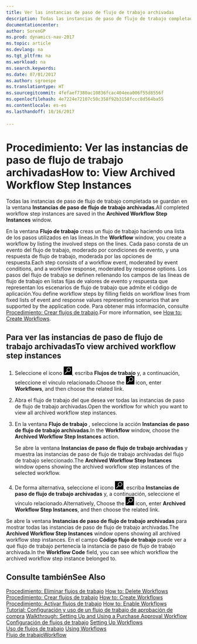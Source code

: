 ```yaml
---
title: Ver las instancias de paso de flujo de trabajo archivadas
description: Todas las instancias de paso de flujo de trabajo completada se guardan en la ventana **Instancias de paso de flujo de trabajo archivadas**.
documentationcenter: 
author: SorenGP
ms.prod: dynamics-nav-2017
ms.topic: article
ms.devlang: na
ms.tgt_pltfrm: na
ms.workload: na
ms.search.keywords: 
ms.date: 07/01/2017
ms.author: sgroespe
ms.translationtype: HT
ms.sourcegitcommit: 4fefaef7380ac10836fcac404eea006f55d8556f
ms.openlocfilehash: 4e7224e72107c50c358f92b3158fccc8d564ba55
ms.contentlocale: es-es
ms.lasthandoff: 10/16/2017

---
```

# <a name="how-to-view-archived-workflow-step-instances"></a><span data-ttu-id="f44e9-103">Procedimiento: Ver las instancias de paso de flujo de trabajo archivadas</span><span class="sxs-lookup"><span data-stu-id="f44e9-103">How to: View Archived Workflow Step Instances</span></span>
<span data-ttu-id="f44e9-104">Todas las instancias de paso de flujo de trabajo completada se guardan en la ventana **Instancias de paso de flujo de trabajo archivadas**.</span><span class="sxs-lookup"><span data-stu-id="f44e9-104">All completed workflow step instances are saved in the **Archived Workflow Step Instances** window.</span></span>  

 <span data-ttu-id="f44e9-105">En la ventana **Flujo de trabajo** creas un flujo de trabajo haciendo una lista de los pasos utilizados en las líneas.</span><span class="sxs-lookup"><span data-stu-id="f44e9-105">In the **Workflow** window, you create a workflow by listing the involved steps on the lines.</span></span> <span data-ttu-id="f44e9-106">Cada paso consta de un evento del flujo de trabajo, moderado por condiciones de evento, y una respuesta de flujo de trabajo, moderada por las opciones de respuesta.</span><span class="sxs-lookup"><span data-stu-id="f44e9-106">Each step consists of a workflow event, moderated by event conditions, and a workflow response, moderated by response options.</span></span> <span data-ttu-id="f44e9-107">Los pasos del flujo de trabajo se definen rellenando los campos de las líneas de flujo de trabajo en listas fijas de valores de evento y respuesta que representan los escenarios de flujo de trabajo que admite el código de aplicación.</span><span class="sxs-lookup"><span data-stu-id="f44e9-107">You define workflow steps by filling fields on workflow lines from fixed lists of event and response values representing scenarios that are supported by the application code.</span></span> <span data-ttu-id="f44e9-108">Para obtener más información, consulte [Procedimiento: Crear flujos de trabajo](across-how-to-create-workflows.md).</span><span class="sxs-lookup"><span data-stu-id="f44e9-108">For more information, see [How to: Create Workflows](across-how-to-create-workflows.md).</span></span>  

## <a name="to-view-archived-workflow-step-instances"></a><span data-ttu-id="f44e9-109">Para ver las instancias de paso de flujo de trabajo archivadas</span><span class="sxs-lookup"><span data-stu-id="f44e9-109">To view archived workflow step instances</span></span>  
1.  <span data-ttu-id="f44e9-110">Seleccione el icono ![Buscar página o informe](media/ui-search/search_small.png "icono Buscar página o informe"), escriba **Flujos de trabajo** y, a continuación, seleccione el vínculo relacionado.</span><span class="sxs-lookup"><span data-stu-id="f44e9-110">Choose the ![Search for Page or Report](media/ui-search/search_small.png "Search for Page or Report icon") icon, enter **Workflows**, and then choose the related link.</span></span>  
2.  <span data-ttu-id="f44e9-111">Abra el flujo de trabajo del que desea ver todas las instancias de paso de flujo de trabajo archivadas.</span><span class="sxs-lookup"><span data-stu-id="f44e9-111">Open the workflow for which you want to view all archived workflow step instances.</span></span>  
3.  <span data-ttu-id="f44e9-112">En la ventana **Flujo de trabajo** , seleccione la acción **Instancias de paso de flujo de trabajo archivadas**.</span><span class="sxs-lookup"><span data-stu-id="f44e9-112">In the **Workflow** window, choose the **Archived Workflow Step Instances** action.</span></span>  

    <span data-ttu-id="f44e9-113">Se abre la ventana **Instancias de paso de flujo de trabajo archivadas** y muestra las instancias de paso de flujo de trabajo archivadas del flujo de trabajo seleccionado.</span><span class="sxs-lookup"><span data-stu-id="f44e9-113">The **Archived Workflow Step Instances** window opens showing the archived workflow step instances of the selected workflow.</span></span>  
4.  <span data-ttu-id="f44e9-114">De forma alternativa, seleccione el icono ![Buscar página o informe](media/ui-search/search_small.png "icono Buscar página o informe"), escriba **Instancias de paso de flujo de trabajo archivadas** y, a continuación, seleccione el vínculo relacionado.</span><span class="sxs-lookup"><span data-stu-id="f44e9-114">Alternatively, Choose the ![Search for Page or Report](media/ui-search/search_small.png "Search for Page or Report icon") icon, enter **Archived Workflow Step Instances**, and then choose the related link.</span></span>  

<span data-ttu-id="f44e9-115">Se abre la ventana **Instancias de paso de flujo de trabajo archivadas** para mostrar todas las instancias de paso de flujo de trabajo archivadas.</span><span class="sxs-lookup"><span data-stu-id="f44e9-115">The **Archived Workflow Step Instances** window opens showing all archived workflow step instances.</span></span> <span data-ttu-id="f44e9-116">En el campo **Código flujo de trabajo** puede ver a qué flujo de trabajo pertenecía la instancia de paso de flujo de trabajo archivada.</span><span class="sxs-lookup"><span data-stu-id="f44e9-116">In the **Workflow Code** field, you can see which workflow the archived workflow step instance belonged to.</span></span>  

## <a name="see-also"></a><span data-ttu-id="f44e9-117">Consulte también</span><span class="sxs-lookup"><span data-stu-id="f44e9-117">See Also</span></span>  
 <span data-ttu-id="f44e9-118">[Procedimiento: Eliminar flujos de trabajo](across-how-to-delete-workflows.md) </span><span class="sxs-lookup"><span data-stu-id="f44e9-118">[How to: Delete Workflows](across-how-to-delete-workflows.md) </span></span>  
 <span data-ttu-id="f44e9-119">[Procedimiento: Crear flujos de trabajo](across-how-to-create-workflows.md) </span><span class="sxs-lookup"><span data-stu-id="f44e9-119">[How to: Create Workflows](across-how-to-create-workflows.md) </span></span>  
 <span data-ttu-id="f44e9-120">[Procedimiento: Activar flujos de trabajo](across-how-to-enable-workflows.md) </span><span class="sxs-lookup"><span data-stu-id="f44e9-120">[How to: Enable Workflows](across-how-to-enable-workflows.md) </span></span>  
 <span data-ttu-id="f44e9-121">[Tutorial: Configuración y uso de un flujo de trabajo de aprobación de compra](walkthrough-setting-up-and-using-a-purchase-approval-workflow.md) </span><span class="sxs-lookup"><span data-stu-id="f44e9-121">[Walkthrough: Setting Up and Using a Purchase Approval Workflow](walkthrough-setting-up-and-using-a-purchase-approval-workflow.md) </span></span>  
 <span data-ttu-id="f44e9-122">[Configuración de flujos de trabajo](across-set-up-workflows.md) </span><span class="sxs-lookup"><span data-stu-id="f44e9-122">[Setting Up Workflows](across-set-up-workflows.md) </span></span>  
 <span data-ttu-id="f44e9-123">[Uso de flujos de trabajo](across-use-workflows.md) </span><span class="sxs-lookup"><span data-stu-id="f44e9-123">[Using Workflows](across-use-workflows.md) </span></span>  
 [<span data-ttu-id="f44e9-124">Flujo de trabajo</span><span class="sxs-lookup"><span data-stu-id="f44e9-124">Workflow</span></span>](across-workflow.md)

